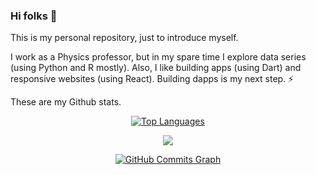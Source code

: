 ### Hi folks 👋

This is my personal repository, just to introduce myself.

I work as a Physics professor, but in my spare time I explore data series (using Python and R mostly). Also, I like building apps (using Dart) and responsive websites (using React). Building dapps is my next step. ⚡

These are my Github stats.

<div align="center">
<a href="https://github.com/BorjaRuizReverter" align="left"><img src="https://github-readme-stats.vercel.app/api/top-langs/?username=BorjaRuizReverter&langs_count=10&icon_color=0891b2&bg_color=0f172a&hide_border=true&locale=en&custom_title=Top%20%Languages&layout=compact&exclude_repo=SentimentAnalysisTeste" alt="Top Languages" /></a>

<!-- <a href="http://www.github.com/BorjaRuizReverter"><img src="https://github-readme-stats.vercel.app/api?username=BorjaRuizReverter&show_icons=true&hide=&count_private=true&icon_color=0891b2&bg_color=0f172a&hide_border=true&show_icons=true" alt="BorjaRuizReverter's GitHub stats" /></a> -->

<a href="http://www.github.com/BorjaRuizReverter"><img src="https://github-readme-streak-stats.herokuapp.com/?user=BorjaRuizReverter&stroke=ffffff&background=0f172a&ring=ffffff&fire=ffffff&currStreakNum=ffffff&currStreakLabel=9e4c98&sideNums=ffffff&sideLabels=9e4c98&dates=9e4c98&hide_border=true" /></a>

<a href="http://www.github.com/BorjaRuizReverter"><img src="https://activity-graph.herokuapp.com/graph?username=BorjaRuizReverter&stroke=ffffff&bg_color=0f172a&custom_title=GitHub%20Commits%20Graph&title_color=ffffff&color=ffffff" alt="GitHub Commits Graph" /></a>
</div>
